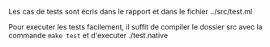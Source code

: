 Les cas de tests sont écris dans le rapport et dans le fichier ../src/test.ml

Pour executer les tests facilement, il suffit de compiler le dossier src avec la commande ```make test```
et d'executer ./test.native
